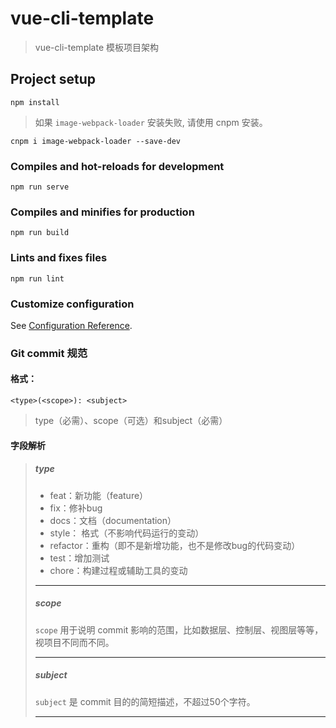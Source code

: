 # vue-cli-template
> vue-cli-template 模板项目架构


## Project setup
```
npm install
```
> 如果 `image-webpack-loader` 安装失败, 请使用 cnpm 安装。
```
cnpm i image-webpack-loader --save-dev
```

### Compiles and hot-reloads for development
```
npm run serve
```

### Compiles and minifies for production
```
npm run build
```

### Lints and fixes files
```
npm run lint
```

### Customize configuration
See [Configuration Reference](https://cli.vuejs.org/config/).

### Git commit 规范

#### 格式：
```
<type>(<scope>): <subject>
```
> type（必需）、scope（可选）和subject（必需）

#### 字段解析

> ##### type
> + feat：新功能（feature）
> + fix：修补bug
> + docs：文档（documentation）
> + style： 格式（不影响代码运行的变动）
> + refactor：重构（即不是新增功能，也不是修改bug的代码变动）
> + test：增加测试
> + chore：构建过程或辅助工具的变动
> ***
> ##### scope
> `scope` 用于说明 commit 影响的范围，比如数据层、控制层、视图层等等，视项目不同而不同。
> ****
> ##### subject
> `subject` 是 commit 目的的简短描述，不超过50个字符。
>***